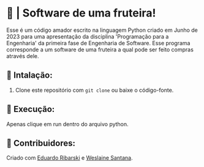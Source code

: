 # 🍎 | Software de uma fruteira!

Esse é um código amador escrito na linguagem Python criado em Junho de 2023 para uma apresentação da disciplina 'Programação para a Engenharia' da primeira fase de Engenharia de Software.
Esse programa corresponde a um software de uma fruteira a qual pode ser feito compras através dele.

## 🔧 Intalação:
1. Clone este repositório com `git clone` ou baixe o código-fonte.

## 🚀 Execução:
Apenas clique em run dentro do arquivo python.

## 📖 Contribuidores:
Criado com [Eduardo Ribarski](github.com/ribarski) e [Weslaine Santana](github.com/weslainesantana).

